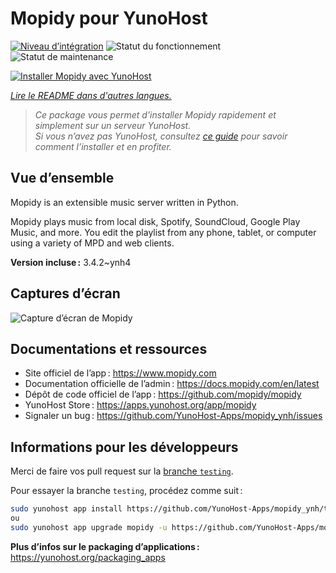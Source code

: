 <!--
Nota bene : ce README est automatiquement généré par <https://github.com/YunoHost/apps/tree/master/tools/readme_generator>
Il NE doit PAS être modifié à la main.
-->

# Mopidy pour YunoHost

[![Niveau d’intégration](https://dash.yunohost.org/integration/mopidy.svg)](https://dash.yunohost.org/appci/app/mopidy) ![Statut du fonctionnement](https://ci-apps.yunohost.org/ci/badges/mopidy.status.svg) ![Statut de maintenance](https://ci-apps.yunohost.org/ci/badges/mopidy.maintain.svg)

[![Installer Mopidy avec YunoHost](https://install-app.yunohost.org/install-with-yunohost.svg)](https://install-app.yunohost.org/?app=mopidy)

*[Lire le README dans d'autres langues.](./ALL_README.md)*

> *Ce package vous permet d’installer Mopidy rapidement et simplement sur un serveur YunoHost.*  
> *Si vous n’avez pas YunoHost, consultez [ce guide](https://yunohost.org/install) pour savoir comment l’installer et en profiter.*

## Vue d’ensemble

Mopidy is an extensible music server written in Python.

Mopidy plays music from local disk, Spotify, SoundCloud, Google Play Music, and more. You edit the playlist from any phone, tablet, or computer using a variety of MPD and web clients.


**Version incluse :** 3.4.2~ynh4

## Captures d’écran

![Capture d’écran de Mopidy](./doc/screenshots/mopidy_screenshot1.png)

## Documentations et ressources

- Site officiel de l’app : <https://www.mopidy.com>
- Documentation officielle de l’admin : <https://docs.mopidy.com/en/latest>
- Dépôt de code officiel de l’app : <https://github.com/mopidy/mopidy>
- YunoHost Store : <https://apps.yunohost.org/app/mopidy>
- Signaler un bug : <https://github.com/YunoHost-Apps/mopidy_ynh/issues>

## Informations pour les développeurs

Merci de faire vos pull request sur la [branche `testing`](https://github.com/YunoHost-Apps/mopidy_ynh/tree/testing).

Pour essayer la branche `testing`, procédez comme suit :

```bash
sudo yunohost app install https://github.com/YunoHost-Apps/mopidy_ynh/tree/testing --debug
ou
sudo yunohost app upgrade mopidy -u https://github.com/YunoHost-Apps/mopidy_ynh/tree/testing --debug
```

**Plus d’infos sur le packaging d’applications :** <https://yunohost.org/packaging_apps>
